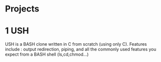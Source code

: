 # Projects
# 1 USH
USH is a BASH clone written in C from scratch (using only C). Features include : output redirection, piping, and all the commonly used features you expect from a BASH shell (ls,cd,chmod...)
